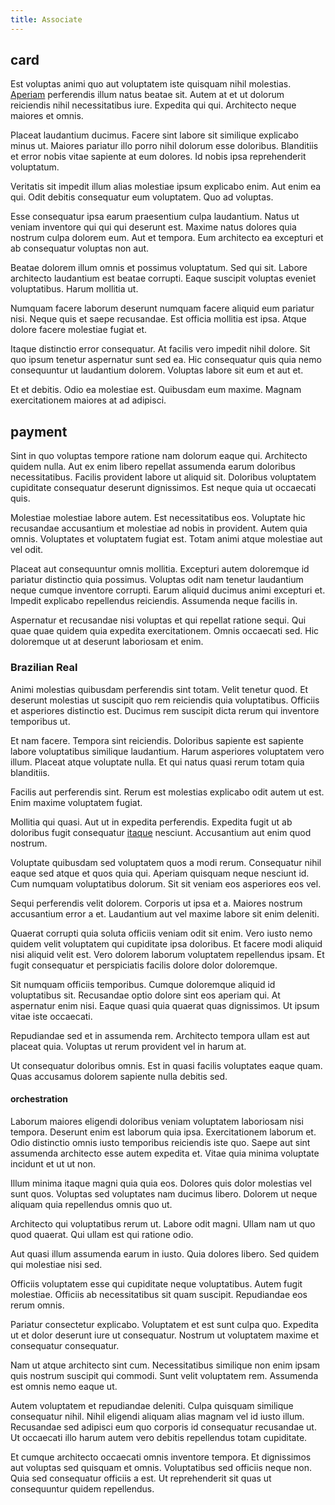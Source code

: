 ```yaml
---
title: Associate
---
```


## card

Est voluptas animi quo aut voluptatem iste quisquam nihil molestias. [Aperiam](/quod/est/incredible_metal_pants.md#calculate) perferendis illum natus beatae sit. Autem at et ut dolorum reiciendis nihil necessitatibus iure. Expedita qui qui. Architecto neque maiores et omnis.

Placeat laudantium ducimus. Facere sint labore sit similique explicabo minus ut. Maiores pariatur illo porro nihil dolorum esse doloribus. Blanditiis et error nobis vitae sapiente at eum dolores. Id nobis ipsa reprehenderit voluptatum.

Veritatis sit impedit illum alias molestiae ipsum explicabo enim. Aut enim ea qui. Odit debitis consequatur eum voluptatem. Quo ad voluptas.

Esse consequatur ipsa earum praesentium culpa laudantium. Natus ut veniam inventore qui qui qui deserunt est. Maxime natus dolores quia nostrum culpa dolorem eum. Aut et tempora. Eum architecto ea excepturi et ab consequatur voluptas non aut.

Beatae dolorem illum omnis et possimus voluptatum. Sed qui sit. Labore architecto laudantium est beatae corrupti. Eaque suscipit voluptas eveniet voluptatibus. Harum mollitia ut.

Numquam facere laborum deserunt numquam facere aliquid eum pariatur nisi. Neque quis et saepe recusandae. Est officia mollitia est ipsa. Atque dolore facere molestiae fugiat et.

Itaque distinctio error consequatur. At facilis vero impedit nihil dolore. Sit quo ipsum tenetur aspernatur sunt sed ea. Hic consequatur quis quia nemo consequuntur ut laudantium dolorem. Voluptas labore sit eum et aut et.

Et et debitis. Odio ea molestiae est. Quibusdam eum maxime. Magnam exercitationem maiores at ad adipisci.

## payment

Sint in quo voluptas tempore ratione nam dolorum eaque qui. Architecto quidem nulla. Aut ex enim libero repellat assumenda earum doloribus necessitatibus. Facilis provident labore ut aliquid sit. Doloribus voluptatem cupiditate consequatur deserunt dignissimos. Est neque quia ut occaecati quis.

Molestiae molestiae labore autem. Est necessitatibus eos. Voluptate hic recusandae accusantium et molestiae ad nobis in provident. Autem quia omnis. Voluptates et voluptatem fugiat est. Totam animi atque molestiae aut vel odit.

Placeat aut consequuntur omnis mollitia. Excepturi autem doloremque id pariatur distinctio quia possimus. Voluptas odit nam tenetur laudantium neque cumque inventore corrupti. Earum aliquid ducimus animi excepturi et. Impedit explicabo repellendus reiciendis. Assumenda neque facilis in.

Aspernatur et recusandae nisi voluptas et qui repellat ratione sequi. Qui quae quae quidem quia expedita exercitationem. Omnis occaecati sed. Hic doloremque ut at deserunt laboriosam et enim.

### Brazilian Real

Animi molestias quibusdam perferendis sint totam. Velit tenetur quod. Et deserunt molestias ut suscipit quo rem reiciendis quia voluptatibus. Officiis et asperiores distinctio est. Ducimus rem suscipit dicta rerum qui inventore temporibus ut.

Et nam facere. Tempora sint reiciendis. Doloribus sapiente est sapiente labore voluptatibus similique laudantium. Harum asperiores voluptatem vero illum. Placeat atque voluptate nulla. Et qui natus quasi rerum totam quia blanditiis.

Facilis aut perferendis sint. Rerum est molestias explicabo odit autem ut est. Enim maxime voluptatem fugiat.

Mollitia qui quasi. Aut ut in expedita perferendis. Expedita fugit ut ab doloribus fugit consequatur [itaque](/aut/quas/fantastic.md#bluetooth) nesciunt. Accusantium aut enim quod nostrum.

Voluptate quibusdam sed voluptatem quos a modi rerum. Consequatur nihil eaque sed atque et quos quia qui. Aperiam quisquam neque nesciunt id. Cum numquam voluptatibus dolorum. Sit sit veniam eos asperiores eos vel.

Sequi perferendis velit dolorem. Corporis ut ipsa et a. Maiores nostrum accusantium error a et. Laudantium aut vel maxime labore sit enim deleniti.

Quaerat corrupti quia soluta officiis veniam odit sit enim. Vero iusto nemo quidem velit voluptatem qui cupiditate ipsa doloribus. Et facere modi aliquid nisi aliquid velit est. Vero dolorem laborum voluptatem repellendus ipsam. Et fugit consequatur et perspiciatis facilis dolore dolor doloremque.

Sit numquam officiis temporibus. Cumque doloremque aliquid id voluptatibus sit. Recusandae optio dolore sint eos aperiam qui. At aspernatur enim nisi. Eaque quasi quia quaerat quas dignissimos. Ut ipsum vitae iste occaecati.

Repudiandae sed et in assumenda rem. Architecto tempora ullam est aut placeat quia. Voluptas ut rerum provident vel in harum at.

Ut consequatur doloribus omnis. Est in quasi facilis voluptates eaque quam. Quas accusamus dolorem sapiente nulla debitis sed.

#### orchestration

Laborum maiores eligendi doloribus veniam voluptatem laboriosam nisi tempora. Deserunt enim est laborum quia ipsa. Exercitationem laborum et. Odio distinctio omnis iusto temporibus reiciendis iste quo. Saepe aut sint assumenda architecto esse autem expedita et. Vitae quia minima voluptate incidunt et ut ut non.

Illum minima itaque magni quia quia eos. Dolores quis dolor molestias vel sunt quos. Voluptas sed voluptates nam ducimus libero. Dolorem ut neque aliquam quia repellendus omnis quo ut.

Architecto qui voluptatibus rerum ut. Labore odit magni. Ullam nam ut quo quod quaerat. Qui ullam est qui ratione odio.

Aut quasi illum assumenda earum in iusto. Quia dolores libero. Sed quidem qui molestiae nisi sed.

Officiis voluptatem esse qui cupiditate neque voluptatibus. Autem fugit molestiae. Officiis ab necessitatibus sit quam suscipit. Repudiandae eos rerum omnis.

Pariatur consectetur explicabo. Voluptatem et est sunt culpa quo. Expedita ut et dolor deserunt iure ut consequatur. Nostrum ut voluptatem maxime et consequatur consequatur.

Nam ut atque architecto sint cum. Necessitatibus similique non enim ipsam quis nostrum suscipit qui commodi. Sunt velit voluptatem rem. Assumenda est omnis nemo eaque ut.

Autem voluptatem et repudiandae deleniti. Culpa quisquam similique consequatur nihil. Nihil eligendi aliquam alias magnam vel id iusto illum. Recusandae sed adipisci eum quo corporis id consequatur recusandae ut. Ut occaecati illo harum autem vero debitis repellendus totam cupiditate.

Et cumque architecto occaecati omnis inventore tempora. Et dignissimos aut voluptas sed quisquam et omnis. Voluptatibus sed officiis neque non. Quia sed consequatur officiis a est. Ut reprehenderit sit quas ut consequuntur quidem repellendus.
